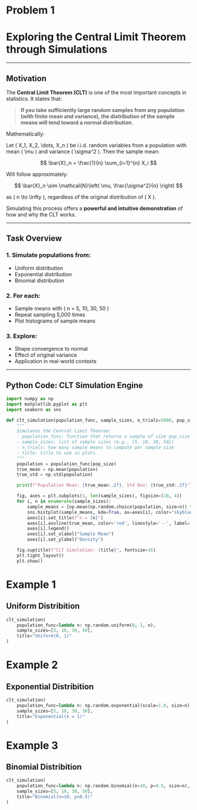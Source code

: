 # Problem 1
 # Exploring the Central Limit Theorem through Simulations

---

##  Motivation

The **Central Limit Theorem (CLT)** is one of the most important concepts in statistics. It states that:

> **If you take sufficiently large random samples from any population (with finite mean and variance), the distribution of the sample means will tend toward a normal distribution.**

Mathematically:

Let \( X_1, X_2, \dots, X_n \) be i.i.d. random variables from a population with mean \( \mu \) and variance \( \sigma^2 \). Then the sample mean:

$$
\bar{X}_n = \frac{1}{n} \sum_{i=1}^{n} X_i
$$

Will follow approximately:

$$
\bar{X}_n \sim \mathcal{N}\left( \mu, \frac{\sigma^2}{n} \right)
$$

as \( n \to \infty \), regardless of the original distribution of \( X \).

Simulating this process offers a **powerful and intuitive demonstration** of how and why the CLT works.

---

## Task Overview

### 1. Simulate populations from:
- Uniform distribution
- Exponential distribution
- Binomial distribution

### 2. For each:
- Sample means with \( n = 5, 10, 30, 50 \)
- Repeat sampling 5,000 times
- Plot histograms of sample means

### 3. Explore:
- Shape convergence to normal
- Effect of original variance
- Application in real-world contexts

---

##  Python Code: CLT Simulation Engine

```python
import numpy as np
import matplotlib.pyplot as plt
import seaborn as sns

def clt_simulation(population_func, sample_sizes, n_trials=5000, pop_size=100000, title=""):
    """
    Simulates the Central Limit Theorem:
    - population_func: function that returns a sample of size pop_size
    - sample_sizes: list of sample sizes (e.g., [5, 10, 30, 50])
    - n_trials: how many sample means to compute per sample size
    - title: title to use in plots
    """
    population = population_func(pop_size)
    true_mean = np.mean(population)
    true_std = np.std(population)

    print(f"Population Mean: {true_mean:.2f}, Std Dev: {true_std:.2f}")

    fig, axes = plt.subplots(1, len(sample_sizes), figsize=(18, 4))
    for i, n in enumerate(sample_sizes):
        sample_means = [np.mean(np.random.choice(population, size=n)) for _ in range(n_trials)]
        sns.histplot(sample_means, kde=True, ax=axes[i], color="skyblue", stat="density")
        axes[i].set_title(f"n = {n}")
        axes[i].axvline(true_mean, color='red', linestyle='--', label='True Mean')
        axes[i].legend()
        axes[i].set_xlabel("Sample Mean")
        axes[i].set_ylabel("Density")

    fig.suptitle(f"CLT Simulation: {title}", fontsize=16)
    plt.tight_layout()
    plt.show()
```
# Example 1
## Uniform Distribition
```python
clt_simulation(
    population_func=lambda n: np.random.uniform(0, 1, n),
    sample_sizes=[5, 10, 30, 50],
    title="Uniform(0, 1)"
)
```
# Example 2 
## Exponential Distribition 
```python
clt_simulation(
    population_func=lambda n: np.random.exponential(scale=1.0, size=n),
    sample_sizes=[5, 10, 30, 50],
    title="Exponential(λ = 1)"
)
```
# Example 3
## Binomial Distribition 
```python
clt_simulation(
    population_func=lambda n: np.random.binomial(n=10, p=0.5, size=n),
    sample_sizes=[5, 10, 30, 50],
    title="Binomial(n=10, p=0.5)"
)
```